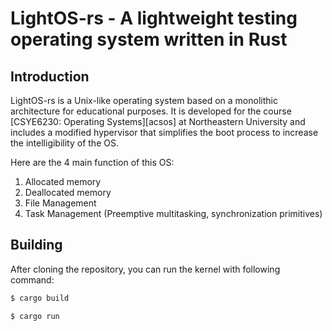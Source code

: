 # LightOS-rs - A lightweight testing operating system written in Rust

## Introduction

LightOS-rs is a Unix-like operating system based on a monolithic architecture for educational purposes.
It is developed for the course [CSYE6230: Operating Systems][acsos] at Northeastern University and includes a modified hypervisor that simplifies the boot process to increase the intelligibility of the OS.

Here are the 4 main function of this OS:

1. Allocated memory
2. Deallocated memory
3. File Management
4. Task Management (Preemptive multitasking, synchronization primitives)

## Building

After cloning the repository, you can run the kernel with following command:

```sh
$ cargo build
```

```sh
$ cargo run
```
